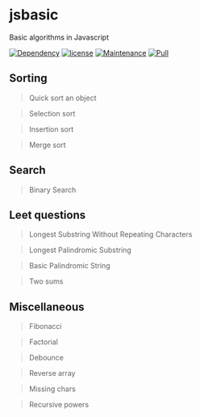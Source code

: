 # jsbasic
Basic algorithms in Javascript

[![Dependency](https://img.shields.io/badge/dependencies-up%20to%20date-green.svg)](https://github.com/lifengli/uiserver)
[![license](https://img.shields.io/badge/license-MIT-blue.svg)](https://github.com/lifengli/uiserver)
[![Maintenance](https://img.shields.io/badge/maintained-yes-orange.svg)](https://github.com/lifengli/uiserver)
[![Pull](https://img.shields.io/badge/pull%20request-welcome-ff69b4.svg)](https://github.com/lifengli/uiserver)

## Sorting
> Quick sort an object

> Selection sort

> Insertion sort

> Merge sort

## Search
> Binary Search

## Leet questions
> Longest Substring Without Repeating Characters

> Longest Palindromic Substring

> Basic Palindromic String

> Two sums

## Miscellaneous
> Fibonacci

> Factorial

> Debounce

> Reverse array

> Missing chars

> Recursive powers
